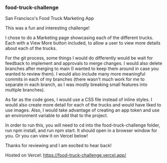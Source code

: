 ### food-truck-challenge
San Francisco's Food Truck Marketing App

This was a fun and interesting challenge!

I chose to do a Marketing page showcasing each of the different trucks. Each with a View More button included, to allow a user to view more details about each of the trucks.

For the git process, some things I would do differently would be wait for feedback to implement and approvals to merge changes. I would also delete branches after merging to main (I wanted to keep them around in case you wanted to review them). I would also include many more meaningful commits in each of my branches (there wasn't much work for me to separate in each branch, as I was mostly breaking small features into multiple branches).

As far as the code goes, I would use a CSS file instead of inline styles. I would also create more detail for each of the trucks and would have liked to use images. Also, I would take advantage of creating an app token and use an environment variable to add that to the project.

In order to run this, you will need to cd into the food-truck-challenge folder, run npm install, and run npm start. It should open in a browser window for you. Or you can view it on Vercel below!

Thanks for reviewing and I am excited to hear back!

Hosted on Vercel: https://food-truck-challenge.vercel.app/
